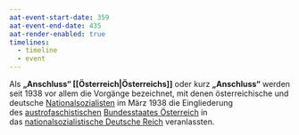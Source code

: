 ```yaml
---
aat-event-start-date: 359
aat-event-end-date: 435
aat-render-enabled: true
timelines:
  - timeline
  - event
---
```


Als **„Anschluss“ [[Österreich|Österreichs]]** oder kurz **„Anschluss“** werden seit 1938 vor allem die Vorgänge bezeichnet, mit denen österreichische und deutsche [Nationalsozialisten](https://de.wikipedia.org/wiki/Nationalsozialismus "Nationalsozialismus") im März 1938 die Eingliederung des [austrofaschistischen](https://de.wikipedia.org/wiki/Austrofaschismus "Austrofaschismus") [Bundesstaates Österreich](https://de.wikipedia.org/wiki/St%C3%A4ndestaat_(%C3%96sterreich) "Ständestaat (Österreich)") in das [nationalsozialistische Deutsche Reich](https://de.wikipedia.org/wiki/NS-Staat "NS-Staat") veranlassten.